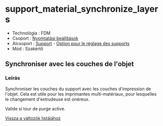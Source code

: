 # support\_material\_synchronize\_layers

* Technológia : FDM
* Csoport : [Nyomtatási beállítások](../../../konfig/print_settings)
* Alcsoport : [Support](../../beallitasok/print_settings.md#support) - [Option pour le réglage des supports](../../beallitasok/print_settings.md#option-pour-le-réglage-des-supports)
* Mód : Szakértő

## Synchroniser avec les couches de l'objet

### Leírás

Synchroniser les couches du support avec les couches d'impression de l'objet. Cela est utile pour les imprimantes multi-matériaux, pour lesquelles le changement d'extrudeuse est onéreux.

Valide si tour de purge active.

[Vissza a változók listájához](../../variable_list)

